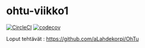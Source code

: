 ﻿# ohtu-viikko1
[![CircleCI](https://circleci.com/gh/aLahdekorpi/ohtu-viikko1.svg?style=svg)](https://circleci.com/gh/aLahdekorpi/ohtu-viikko1)
[![codecov](https://codecov.io/gh/aLahdekorpi/ohtu-viikko1/branch/master/graph/badge.svg)](https://codecov.io/gh/aLahdekorpi/ohtu-viikko1)

Loput tehtävät : https://github.com/aLahdekorpi/OhTu
